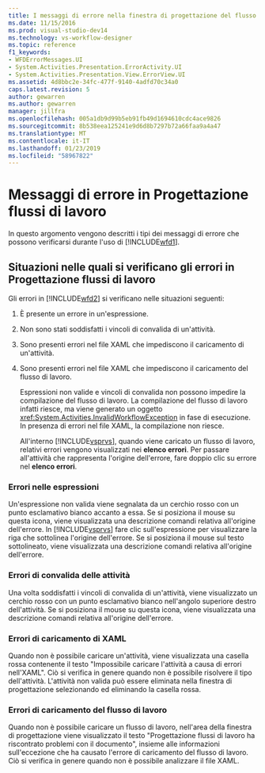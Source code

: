 ```yaml
---
title: I messaggi di errore nella finestra di progettazione del flusso di lavoro | Microsoft Docs
ms.date: 11/15/2016
ms.prod: visual-studio-dev14
ms.technology: vs-workflow-designer
ms.topic: reference
f1_keywords:
- WFDErrorMessages.UI
- System.Activities.Presentation.ErrorActivity.UI
- System.Activities.Presentation.View.ErrorView.UI
ms.assetid: 4d8bbc2e-34fc-477f-9140-4adfd70c34a0
caps.latest.revision: 5
author: gewarren
ms.author: gewarren
manager: jillfra
ms.openlocfilehash: 005a1db9d99b5eb91fb49d1694610cdc4ace9826
ms.sourcegitcommit: 8b538eea125241e9d6d8b7297b72a66faa9a4a47
ms.translationtype: MT
ms.contentlocale: it-IT
ms.lasthandoff: 01/23/2019
ms.locfileid: "58967822"
---
```

# <a name="error-messages-in-workflow-designer"></a>Messaggi di errore in Progettazione flussi di lavoro
In questo argomento vengono descritti i tipi dei messaggi di errore che possono verificarsi durante l'uso di [!INCLUDE[wfd1](../includes/wfd1-md.md)].  
  
## <a name="situations-in-which-errors-in-the-workflow-designer-occur"></a>Situazioni nelle quali si verificano gli errori in Progettazione flussi di lavoro  
 Gli errori in [!INCLUDE[wfd2](../includes/wfd2-md.md)] si verificano nelle situazioni seguenti:  
  
1. È presente un errore in un'espressione.  
  
2. Non sono stati soddisfatti i vincoli di convalida di un'attività.  
  
3. Sono presenti errori nel file XAML che impediscono il caricamento di un'attività.  
  
4. Sono presenti errori nel file XAML che impediscono il caricamento del flusso di lavoro.  
  
   Espressioni non valide e vincoli di convalida non possono impedire la compilazione del flusso di lavoro. La compilazione del flusso di lavoro infatti riesce, ma viene generato un oggetto <xref:System.Activities.InvalidWorkflowException> in fase di esecuzione. In presenza di errori nel file XAML, la compilazione non riesce.  
  
   All'interno [!INCLUDE[vsprvs](../includes/vsprvs-md.md)], quando viene caricato un flusso di lavoro, relativi errori vengono visualizzati nei **elenco errori**. Per passare all'attività che rappresenta l'origine dell'errore, fare doppio clic su errore nel **elenco errori**.  
  
### <a name="expression-errors"></a>Errori nelle espressioni  
 Un'espressione non valida viene segnalata da un cerchio rosso con un punto esclamativo bianco accanto a essa. Se si posiziona il mouse su questa icona, viene visualizzata una descrizione comandi relativa all'origine dell'errore. In [!INCLUDE[vsprvs](../includes/vsprvs-md.md)] fare clic sull'espressione per visualizzare la riga che sottolinea l'origine dell'errore. Se si posiziona il mouse sul testo sottolineato, viene visualizzata una descrizione comandi relativa all'origine dell'errore.  
  
### <a name="activity-validation-errors"></a>Errori di convalida delle attività  
 Una volta soddisfatti i vincoli di convalida di un'attività, viene visualizzato un cerchio rosso con un punto esclamativo bianco nell'angolo superiore destro dell'attività. Se si posiziona il mouse su questa icona, viene visualizzata una descrizione comandi relativa all'origine dell'errore.  
  
### <a name="xaml-load-errors"></a>Errori di caricamento di XAML  
 Quando non è possibile caricare un'attività, viene visualizzata una casella rossa contenente il testo "Impossibile caricare l'attività a causa di errori nell'XAML". Ciò si verifica in genere quando non è possibile risolvere il tipo dell'attività. L'attività non valida può essere eliminata nella finestra di progettazione selezionando ed eliminando la casella rossa.  
  
### <a name="workflow-load-errors"></a>Errori di caricamento del flusso di lavoro  
 Quando non è possibile caricare un flusso di lavoro, nell'area della finestra di progettazione viene visualizzato il testo "Progettazione flussi di lavoro ha riscontrato problemi con il documento", insieme alle informazioni sull'eccezione che ha causato l'errore di caricamento del flusso di lavoro. Ciò si verifica in genere quando non è possibile analizzare il file XAML.